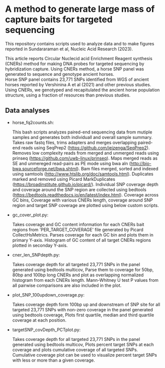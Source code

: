 # A method to generate large mass of capture baits for targeted sequencing

This repository contains scripts used to analyze data and to make figures reported in Sundararaman et al, Nucleic Acid Research (2023). 

This article reports Circular Nuclecid acid Enrichment Reagent synthesis (CNERs) method for making DNA probes for targeted sequencing by hybridization capture. 
Using CNERs method, a horse SNP panel was generated to sequence and genotype ancient horses.  
Horse SNP panel contains 23,771 SNPs identified from WGS of ancient horses reported by Vershinina A et al (2021) and other previous studies. 
Using CNERs, we genotyped and recapitulated the ancient horse population structure, using a fraction of resources than previous studies. 

## Data analyses
* horse_fq2counts.sh:
  
  This bash scripts analyzes paired-end sequencing data from mutiple samples and generates both individuall and overall sample summary. 
  Takes raw fastq files, trims adapters and merges overlapping paired-end reads using SeqPrep2 (https://github.com/jeizenga/SeqPrep2). 
  Removes low complexity reads from merged and unmerged reads using prinseq (https://github.com/uwb-linux/prinseq).
  Maps merged reads as SE and unmereged read-pairs as PE mode using bwa aln (http://bio-bwa.sourceforge.net/bwa.shtml).
  Bam files merged, sorted and indexed using samtools (http://www.htslib.org/doc/samtools.html).
  Duplicates marked and removed using Picard MarkDuplicates (https://broadinstitute.github.io/picard/).
  Individual SNP coverage depth and coverage around the SNP region are collected using bedtools (https://bedtools.readthedocs.io/en/latest/index.html).
  Coverage across GC bins, Coverage with various CNERs length, coverage around SNP region and target SNP coverage are plotted using below custom scripts. 
  
* gc_cover_plot.py: 

  Takes coverage and GC content information for each CNERs bait regions from 'PER_TARGET_COVERAGE' file generated by Picard CollectHsMetrics. 
  Parses coverage for each GC bin and plots them in primary Y-axis. 
  Histogram of GC content of all target CNERs regions plotted in seconday Y-axis. 
 
* cner_len_SNPdepth.py:
 
  Takes coverage depth for all targeted 23,771 SNPs in the panel generated using bedtools multicov, 
  Parse them to coverage for 50bp, 80bp and 100bp long CNERs and plot as overlapping normalized histogram from each CNERs length. 
  Mann-Whitney U test P values from all pairwise comparisons are also included in the plot.  
 
* plot_SNP_100updown_coverage.py:

  Takes coverage depth form 100bp up and downstream of SNP site for all targeted 23,771 SNPs with non-zero coverage in the panel generated using bedtools coverage, 
  Plots first quartile, median and third quartile coverage at each position. 

* targetSNP_covDepth_PCTplot.py:

  Takes coverage depth for all targeted 23,771 SNPs in the panel generated using bedtools multicov,
  Plots percent target SNPs at each coverage and plots cumulative coverage of all targeted SNPs. Cumulative coverage plot can be used to visualize percent target     SNPs with less or more than a given coverage.  
 


